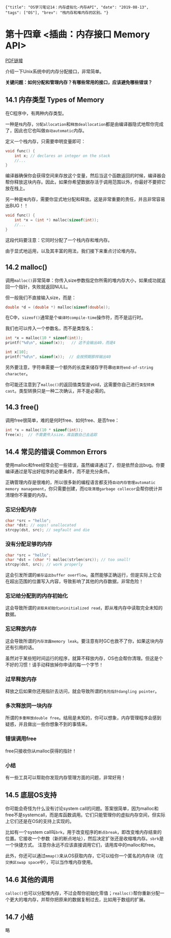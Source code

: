 ```lw-blog-meta
{"title": "OS学习笔记14：内存虚拟化-内存API", "date": "2019-08-13", "tags": ["OS"], "brev": "栈内存和堆内存的区别。"}
```

# 第十四章 <插曲：内存接口 Memory API>

[PDF链接](http://pages.cs.wisc.edu/~remzi/OSTEP/vm-api.pdf)

介绍一下Unix系统中的内存分配接口，非常简单。

**关键问题：如何分配和管理内存？有哪些常用的接口，应该避免哪些错误？**

## 14.1 内存类型 Types of Memory

在C程序中，有两种内存类型。

一种是`栈`内存，`分配allocation`和`释放deallocation`都是由编译器隐式地帮你完成了，因此也它也叫做`自动automatic`内存。

定义一个栈内存，只需要申明变量即可：

```c
void func() {
    int x; // declares an integer on the stack
    //...
}
```

编译器确保你会获得空间来存放这个变量，然后当这个函数返回的时候，编译器会帮你释放这块内存。因此，如果你希望数据存活于调用范围以外，你最好不要把它放在栈上。

另一种是`堆`内存，需要你显式地分配和释放。这是非常重要的责任，并且非常容易出BUG！！

```c
void func() {
    int *x = (int *) malloc(sizeof(int));
    //...
}
```

这段代码要注意：它同时分配了一个栈内存和堆内存。

由于显式地运用，以及其丰富的用法，我们接下来重点讨论堆内存。

## 14.2 malloc()

调用`malloc()`非常简单：你传入size参数指定你所需的堆内存大小，如果成功就返回一个指针，失败就返回NULL。

但一般我们不直接输入size，而是：

```c
double *d = (double *) malloc(sizeof(double));
```

在C中，`sizeof()`通常是个`编译时compile-time`操作符，而不是运行时。

我们也可以传入一个参数名，而不是类型名：

```c
int *x = malloc(10 * sizeof(int));
printf("%d\n", sizeof(x));   // 这不会输出40，而是4
```

```c
int x[10];
printf("%d\n", sizeof(x));  // 会按预期那样输出40
```

另外要注意，字符串需要一个额外的长度来储存字符串`结束符end-of-string character`。

你可能还注意到了`malloc()`的返回值类型是void，这需要你自己进行`类型转换cast`。类型转换只是一种二次确认，并不是必需的。

## 14.3 free()

调用free很简单，难的是何时free、如何free、是否free：

```c
int *x = malloc(10 * sizeof(int));
free(x);  // 不需要传入size，库函数自己去追踪
```

## 14.4 常见的错误 Common Errors

使用malloc和free经常会犯一些错误，虽然编译通过了，但是依然会出bug。你要编译通过是写出好程序的必要条件，而不是充分条件。

正确管理内存是很难的，所以很多新的编程语言都支持`自动内存管理automatic memory management`，你只需要创建，而`垃圾清理garbage collecor`会帮你统计并清理你不需要的内存。

### 忘记分配内存

```c
char *src = "hello";
char *dst; // oops! unallocated
strcpy(dst, src); // segfault and die
```

### 没有分配足够的内存

```c
char *src = "hello";
char *dst = (char *) malloc(strlen(src)); // too small!
strcpy(dst, src); // work properly
```

这会引发所谓的`缓存溢出buffer overflow`。虽然能够正确运行，但是实际上它会在超出范围的位置写入内容，导致影响了其他的内存数据，非常危险！

### 忘记给分配到的内存初始化

这会导致所谓的`读取未初始化uninitialized read`，即从堆内存中读取完全未知的数据。

### 忘记释放内存

这会导致所谓的`内存泄露memory leak`。要注意有时GC也救不了你，如果这块内存还有引用的话。

虽然对于某些短时间运行的程序，就算不释放内存，OS也会帮你清理。但这是个不好的习惯！请手动释放掉你申请的每一个字节！

### 过早释放内存

释放之后如果你还用指针去访问，就会导致所谓的`危险指针dangling pointer`。

### 多次释放同一块内存

所谓的`多重释放double free`。结局是未知的，你可以想象，内存管理程序会感到疑惑，并且做出一些你想象不到的事情来。

### 错误调用free

free只接收你从malloc获得的指针！

### 小结

有一些工具可以帮助你发现内存管理方面的问题，非常好用！

## 14.5 底层OS支持

你可能会奇怪为什么没有讨论system call的问题。答案很简单，因为malloc和free不是systemcall，而是库函数调用。它们只能管理你的虚拟内存空间，但实际上它们还是在OS的支持上实现的。

比如有一个system call叫`brk`，用于改变程序的`断点break`，即改变堆内存结束的位置。它接收一个参数（新的断点地址），然后决定扩张还是收缩堆内存。`sbrk`是一个快捷方式。
注意你永远不应该直接调用它们，请用库中的malloc和free。

此外，你还可以通过`mmap()`来从OS获取内存，它可以给你一个匿名的内存块（在`交换区swap space`中），可以当作堆内存使用。

## 14.6 其他的调用

`calloc()`也可以分配堆内存，不过会帮你初始化零值；`realloc()`帮你重新分配一个更大的堆内存，并帮你把原来的数据复制过去，比如用于数组的扩展。

## 14.7 小结

略
